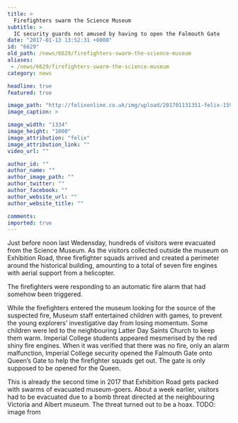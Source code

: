 ```yaml
---
title: >
  Firefighters swarm the Science Museum
subtitle: >
  IC security guards not amused by having to open the Falmouth Gate
date: "2017-01-13 13:52:31 +0000"
id: "6629"
old_path: /news/6629/firefighters-swarm-the-science-museum
aliases:
 - /news/6629/firefighters-swarm-the-science-museum
category: news

headline: true
featured: true

image_path: "http://felixonline.co.uk/img/upload/201701131351-felix-15991967_10210299606259628_23172809_o.jpg"
image_caption: >

image_width: "1334"
image_height: "1000"
image_attribution: "felix"
image_attribution_link: ""
video_url: ""

author_id: ""
author_name: ""
author_image_path: ""
author_twitter: ""
author_facebook: ""
author_website_url: ""
author_website_title: ""

comments:
imported: true
---
```


Just before noon last Wedensday, hundreds of visitors were evacuated from the Science Museum. As the visitors collected outside the museum on Exhibition Road, three firefighter squads arrived and created a perimeter around the historical building, amounting to a total of seven fire engines with aerial support from a helicopter.

The firefighters were responding to an automatic fire alarm that had somehow been triggered.

While the firefighters entered the museum looking for the source of the suspected fire, Museum staff entertained children with games, to prevent the young explorers’ investigative day from losing momentum. Some children were led to the neighbouring Latter Day Saints Church to keep them warm.
Imperial College students appeared mesmerised by the red shiny fire engines.
When it was verified that there was no fire, only an alarm malfunction, Imperial College security opened the Falmouth Gate onto Queen’s Gate to help the firefighter squads get out. The gate is only supposed to be opened for the Queen.

This is already the second time in 2017 that Exhibition Road gets packed with swarms of evacuated museum-goers. About a week earlier, visitors had to be evacuated due to a bomb threat directed at the neighbouring Victoria and Albert museum. The threat turned out to be a hoax.
TODO: image from
